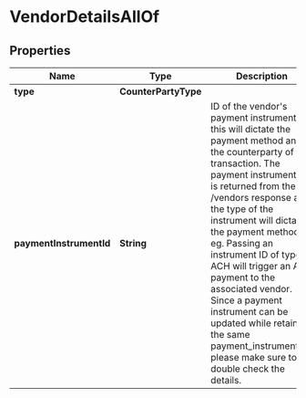 

# VendorDetailsAllOf


## Properties

| Name | Type | Description | Notes |
|------------ | ------------- | ------------- | -------------|
|**type** | **CounterPartyType** |  |  |
|**paymentInstrumentId** | **String** | ID of the vendor&#39;s payment instrument: this will dictate the payment method and the counterparty of the transaction. The payment instrument ID is returned from the /vendors response and the type of the instrument will dictate the payment method. eg. Passing an instrument ID of type ACH will trigger an ACH payment to the associated vendor. Since a payment instrument can be updated while retaining the same payment_instrument_id,  please make sure to double check the details.  |  |



